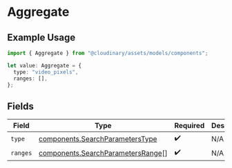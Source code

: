 # Aggregate

## Example Usage

```typescript
import { Aggregate } from "@cloudinary/assets/models/components";

let value: Aggregate = {
  type: "video_pixels",
  ranges: [],
};
```

## Fields

| Field                                                                                  | Type                                                                                   | Required                                                                               | Description                                                                            |
| -------------------------------------------------------------------------------------- | -------------------------------------------------------------------------------------- | -------------------------------------------------------------------------------------- | -------------------------------------------------------------------------------------- |
| `type`                                                                                 | [components.SearchParametersType](../../models/components/searchparameterstype.md)     | :heavy_check_mark:                                                                     | N/A                                                                                    |
| `ranges`                                                                               | [components.SearchParametersRange](../../models/components/searchparametersrange.md)[] | :heavy_check_mark:                                                                     | N/A                                                                                    |